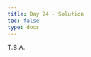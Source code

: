 ```yaml
---
title: Day 24 - Solution
toc: false
type: docs
---
```


T.B.A.

<!--
<br>
<br>
<iframe 
    style="width: 100%; height: 80vh;" 
    src="https://lichess.org/study/embed/PrONOirR/2lc94ZUl" 
    frameborder="0">
</iframe>
-->